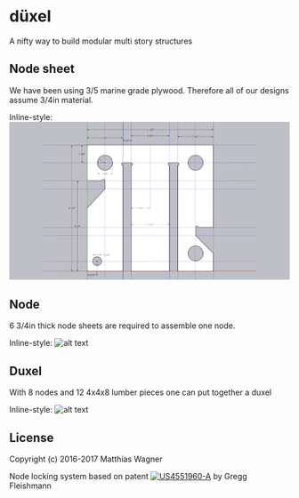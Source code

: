 # düxel
A nifty way to build modular multi story structures

## Node sheet
We have been using 3/5 marine grade plywood. Therefore all of our designs assume 3/4in material.

Inline-style: 
![alt text](https://github.com/hotelcaliforniabm/duxel/blob/master/node/3:4in%20plywood%20node%20sheet.jpg "Duxel Node Sheet")

## Node
6 3/4in thick node sheets are required to assemble one node.

Inline-style: 
![alt text](https://github.com/hotelcaliforniabm/duxel/blob/master/node/3:4in%20plywood%20node.jpg "Duxel Node")

## Duxel
With 8 nodes and 12 4x4x8 lumber pieces one can put together a duxel

Inline-style: 
![alt text](https://github.com/hotelcaliforniabm/duxel/blob/master/node/3:4in%20plywood%20node.jpg "Duxel")

## License
Copyright (c) 2016-2017 Matthias Wagner

Node locking system based on patent [![US4551960-A](https://www.google.com/patents/US4551960)](https://www.google.com/patents/US4551960) by Gregg Fleishmann
